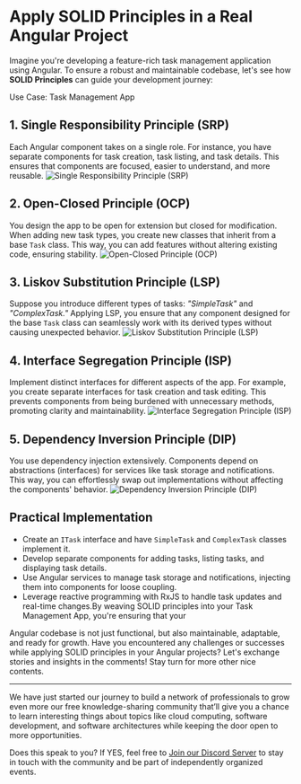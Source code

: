 # Apply SOLID Principles in a Real Angular Project

Imagine you're developing a feature-rich task management application using Angular. To ensure a robust and maintainable codebase, let's see how **SOLID Principles** can guide your development journey:

Use Case: Task Management App

## 1. Single Responsibility Principle (SRP)
Each Angular component takes on a single role. For instance, you have separate components for task creation, task listing, and task details. This ensures that components are focused, easier to understand, and more reusable.
![Single Responsibility Principle (SRP)](SRP.png)

## 2. Open-Closed Principle (OCP)
You design the app to be open for extension but closed for modification. When adding new task types, you create new classes that inherit from a base `Task` class. This way, you can add features without altering existing code, ensuring stability.
![Open-Closed Principle (OCP)](OCP.png)

## 3. Liskov Substitution Principle (LSP)
Suppose you introduce different types of tasks: *"SimpleTask"* and *"ComplexTask."* Applying LSP, you ensure that any component designed for the base `Task` class can seamlessly work with its derived types without causing unexpected behavior.
![Liskov Substitution Principle (LSP)](LSP.png)

## 4. Interface Segregation Principle (ISP)
Implement distinct interfaces for different aspects of the app. For example, you create separate interfaces for task creation and task editing. This prevents components from being burdened with unnecessary methods, promoting clarity and maintainability.
![Interface Segregation Principle (ISP)](ISP.png)

## 5. Dependency Inversion Principle (DIP)
You use dependency injection extensively. Components depend on abstractions (interfaces) for services like task storage and notifications. This way, you can effortlessly swap out implementations without affecting the components' behavior.
![Dependency Inversion Principle (DIP)](image.png)

## Practical Implementation
- Create an `ITask` interface and have `SimpleTask` and `ComplexTask` classes implement it.
- Develop separate components for adding tasks, listing tasks, and displaying task details.
- Use Angular services to manage task storage and notifications, injecting them into components for loose coupling.
- Leverage reactive programming with RxJS to handle task updates and real-time changes.By weaving SOLID principles into your Task Management App, you're ensuring that your

Angular codebase is not just functional, but also maintainable, adaptable, and ready for growth. Have you encountered any challenges or successes while applying SOLID principles in your Angular projects? Let's exchange stories and insights in the comments! Stay turn for more other nice contents.

---

We have just started our journey to build a network of professionals to grow even more our free knowledge-sharing community that’ll give you a chance to learn interesting things about topics like cloud computing, software development, and software architectures while keeping the door open to more opportunities.

Does this speak to you? If YES, feel free to [Join our Discord Server](https://discord.com/invite/UTP7Davtvg "Join Numerical Ideas Discord Server") to stay in touch with the community and be part of independently organized events.